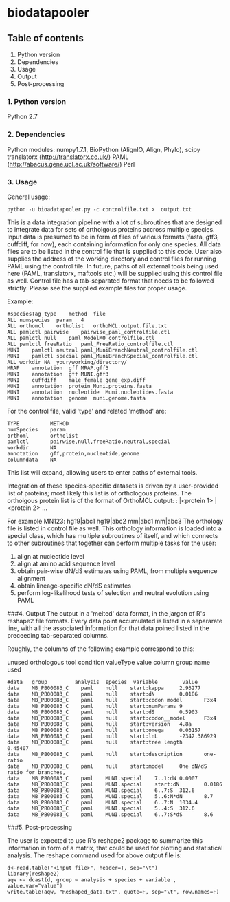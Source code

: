 # biodatapooler

## Table of contents
1. Python version
2. Dependencies
3. Usage
4. Output
5. Post-processing

### 1. Python version 
Python 2.7

### 2. Dependencies
Python modules: numpy1.7.1, BioPython (AlignIO, Align, Phylo), scipy
translatorx (http://translatorx.co.uk/)
PAML (http://abacus.gene.ucl.ac.uk/software/)
Perl

### 3. Usage

General usage:
```
python -u bioadatapooler.py -c controlfile.txt >  output.txt
```
This is a data integration pipeline with a lot of subroutines that are designed to 
integrate data for sets of ortholgous proteins accross multiple species. 
Input data is presumed to be in form of files of various formats (fasta, gff3, cuffdiff, 
for now), each containing information for only one species. 
All data files are to be listed in the control file that is supplied to this code. 
User also supplies the address of the working directory and control files for running PAML 
using the control file. In future, paths of all external tools being used here (PAML, 
translatorx, maftools etc.) will be supplied using this control file as well.
Control file has a tab-separated format that needs to be followed strictly. 
Please see the supplied example files for proper usage.

Example:

```
#speciesTag	type	method	file
ALL	numspecies	param	4
ALL	orthomcl	ortholist	orthoMCL.output.file.txt
ALL	pamlctl	pairwise	pairwise_paml_controlfile.ctl
ALL	pamlctl	null	paml_ModelM0_controlfile.ctl
ALL	pamlctl	freeRatio	paml_FreeRatio_controlfile.ctl
MUNI	pamlctl	neutral	paml_MuniBranchNeutral_controlfile.ctl
MUNI	pamlctl	special	paml_MuniBranchSpecial_controlfile.ctl
ALL	workdir	NA	your/working/directory/
MRAP	annotation	gff	MRAP.gff3
MUNI	annotation	gff	MUNI.gff3
MUNI	cuffdiff	male_female	gene_exp.diff
MUNI	annotation	protein	Muni.proteins.fasta
MUNI	annotation	nucleotide	Muni.nucleotides.fasta
MUNI	annotation	genome	muni.genome.fasta
```

For the control file, valid 'type' and related 'method' are:

```
TYPE          METHOD
numSpecies    param
orthoml       ortholist
pamlctl       pairwise,null,freeRatio,neutral,special
workdir       NA
annotation    gff,protein,nucleotide,genome
columndata    NA
```

This list will expand, allowing users to enter paths of external tools. 

Integration of these
species-specific datasets is driven by a user-provided list of proteins; most likely
this list is of orthologous proteins. The ortholgous protein list is of the format of
OrthoMCL output:
<name of orthologous group>: <species tag>|<protein 1> <species tag>|<protein 2> ...

For example
MN123: hg19|abc1 hg19|abc2 mm|abc1 mm|abc3 
The orthology file is listed in control file as well.
This orthology information is loaded into a special class, which has multiple
subroutines of itself, and which connects to other subroutines that together can perform
multiple tasks for the user:
1. align at nucleotide level
2. align at amino acid sequence level
3. obtain pair-wise dN/dS estimates using PAML, from multiple sequence alignment
4. obtain lineage-specific dN/dS estimates
5. perform log-likelihood tests of selection and neutral evolution using PAML


###4. Output
The output in a 'melted' data format, in the jargon of R's reshape2 file formats. Every data point accumulated is listed in a separarate line, with all the associated information for that data poined listed in the preceeding tab-separated columns. 

Roughly, the columns of the following example correspond to this:

unused   orthologous    tool   condition valueType     value
column    group name     used   
```
#data   group         analysis  species  variable        value
data    MB_PB00083_C    paml    null    start:kappa     2.93277
data    MB_PB00083_C    paml    null    start:dN        0.0186
data    MB_PB00083_C    paml    null    start:codon model       F3x4
data    MB_PB00083_C    paml    null    start:numParams 9
data    MB_PB00083_C    paml    null    start:dS        0.5903
data    MB_PB00083_C    paml    null    start:codon__model      F3x4
data    MB_PB00083_C    paml    null    start:version   4.8a
data    MB_PB00083_C    paml    null    start:omega     0.03157
data    MB_PB00083_C    paml    null    start:lnL       -2342.386929
data    MB_PB00083_C    paml    null    start:tree length       0.45407
data    MB_PB00083_C    paml    null    start:description       one-ratio
data    MB_PB00083_C    paml    null    start:model     One dN/dS ratio for branches,
data    MB_PB00083_C    paml    MUNI.special    7..1:dN 0.0007
data    MB_PB00083_C    paml    MUNI.special    start:dN        0.0186
data    MB_PB00083_C    paml    MUNI.special    6..7:S  312.6
data    MB_PB00083_C    paml    MUNI.special    5..6:N*dN       8.7
data    MB_PB00083_C    paml    MUNI.special    6..7:N  1034.4
data    MB_PB00083_C    paml    MUNI.special    5..4:S  312.6
data    MB_PB00083_C    paml    MUNI.special    6..7:S*dS       8.6
```

###5. Post-processing
 
The user is expected to use R's reshape2 package to summarize this information in form of a matrix, that could be used for plotting and statistical analysis. The reshape command used for above output file is:

```
d<-read.table("<input file>", header=T, sep="\t") 
library(reshape2) 
aqw <- dcast(d, group ~ analysis + species + variable , value.var="value") 
write.table(aqw, "Reshaped_data.txt", quote=F, sep="\t", row.names=F) 
```




